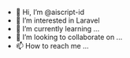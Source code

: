 - 👋 Hi, I’m @aiscript-id
- 👀 I’m interested in Laravel
- 🌱 I’m currently learning ...
- 💞️ I’m looking to collaborate on ...
- 📫 How to reach me ...

<!---
aiscript-id/aiscript-id is a ✨ special ✨ repository because its `README.md` (this file) appears on your GitHub profile.
You can click the Preview link to take a look at your changes.
--->
